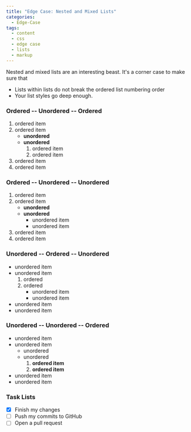 ```yaml
---
title: "Edge Case: Nested and Mixed Lists"
categories:
  - Edge-Case
tags:
  - content
  - css
  - edge case
  - lists
  - markup
---
```


Nested and mixed lists are an interesting beast. It's a corner case to make sure that

* Lists within lists do not break the ordered list numbering order
* Your list styles go deep enough.

### Ordered -- Unordered -- Ordered

1. ordered item
2. ordered item 
   * **unordered**
   * **unordered** 
     1. ordered item
     2. ordered item
3. ordered item
4. ordered item

### Ordered -- Unordered -- Unordered

1. ordered item
2. ordered item 
   * **unordered**
   * **unordered** 
     * unordered item
     * unordered item
3. ordered item
4. ordered item

### Unordered -- Ordered -- Unordered

* unordered item
* unordered item 
  1. ordered
  2. ordered 
     * unordered item
     * unordered item
* unordered item
* unordered item

### Unordered -- Unordered -- Ordered

* unordered item
* unordered item 
  * unordered
  * unordered 
    1. **ordered item**
    2. **ordered item**
* unordered item
* unordered item

### Task Lists

- [x] Finish my changes
- [ ] Push my commits to GitHub
- [ ] Open a pull request